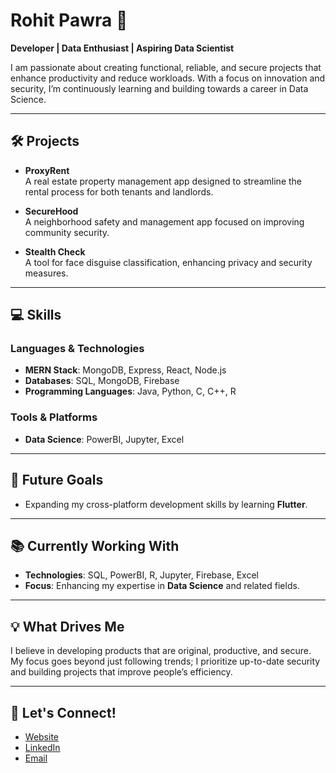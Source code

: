 # Rohit Pawra 👋  
**Developer | Data Enthusiast | Aspiring Data Scientist**

I am passionate about creating functional, reliable, and secure projects that enhance productivity and reduce workloads. With a focus on innovation and security, I’m continuously learning and building towards a career in Data Science.

---

## 🛠 Projects  
- **ProxyRent**  
  A real estate property management app designed to streamline the rental process for both tenants and landlords.

- **SecureHood**  
  A neighborhood safety and management app focused on improving community security.

- **Stealth Check**  
  A tool for face disguise classification, enhancing privacy and security measures.

---

## 💻 Skills  

### **Languages & Technologies**  
- **MERN Stack**: MongoDB, Express, React, Node.js  
- **Databases**: SQL, MongoDB, Firebase  
- **Programming Languages**: Java, Python, C, C++, R  

### **Tools & Platforms**  
- **Data Science**: PowerBI, Jupyter, Excel  

---

## 🎯 Future Goals  
- Expanding my cross-platform development skills by learning **Flutter**.

---

## 📚 Currently Working With  
- **Technologies**: SQL, PowerBI, R, Jupyter, Firebase, Excel  
- **Focus**: Enhancing my expertise in **Data Science** and related fields.

---

## 💡 What Drives Me  
I believe in developing products that are original, productive, and secure. My focus goes beyond just following trends; I prioritize up-to-date security and building projects that improve people’s efficiency.

---

## 🔗 Let's Connect!  
- [Website](https://rohitpawra.in)  
- [LinkedIn](https://www.linkedin.com/in/rohitpawra/)  
- [Email](mailto:rohitpawra189@gmail.com)
